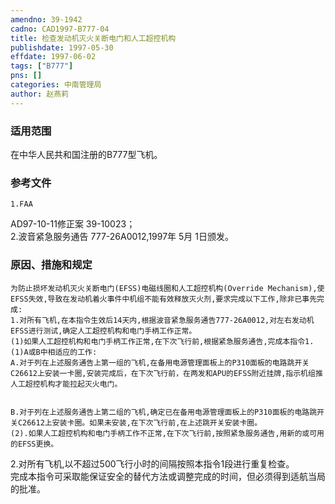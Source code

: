 ```yaml
---
amendno: 39-1942  
cadno: CAD1997-B777-04  
title: 检查发动机灭火关断电门和人工超控机构  
publishdate: 1997-05-30  
effdate: 1997-06-02  
tags: ["B777"]  
pns: []  
categories: 中南管理局  
author: 赵燕莉  
---
```

  
### 适用范围  
在中华人民共和国注册的B777型飞机。  
  
<!--more-->  
### 参考文件  
    1.FAA  
  AD97-10-11修正案 39-10023；  
    2.波音紧急服务通告 777-26A0012,1997年 5月 1日颁发。  
  
### 原因、措施和规定  
    为防止损坏发动机灭火关断电门(EFSS)电磁线圈和人工超控机构(Override Mechanism),使EFSS失效,导致在发动机着火事件中机组不能有效释放灭火剂,要求完成以下工作,除非已事先完成:  
    1.对所有飞机,在本指令生效后14天内,根据波音紧急服务通告777-26A0012,对左右发动机EFSS进行测试,确定人工超控机构和电门手柄工作正常。  
    (1)如果人工超控机构和电门手柄工作正常,在下次飞行前,根据紧急服务通告,完成本指令1.(1)A或B中相适应的工作:  
    A.对于列在上述服务通告上第一组的飞机,在备用电源管理面板上的P310面板的电路跳开关C26612上安装一卡圈,安装完成后，在下次飞行前，在两发和APU的EFSS附近挂牌,指示机组推人工超控机构才能拉起灭火电门。  
  
  
    B.对于列在上述服务通告上第二组的飞机,确定已在备用电源管理面板上的P310面板的电路跳开关C26612上安装卡圈。如果未安装,在下次飞行前,在上述跳开关安装卡圈。  
    (2).如果人工超控机构和电门手柄工作不正常,在下次飞行前,按照紧急服务通告,用新的或可用的EFSS更换。  
  
   2.对所有飞机,以不超过500飞行小时的间隔按照本指令1段进行重复检查。  
完成本指令可采取能保证安全的替代方法或调整完成的时间，但必须得到适航当局的批准。  
